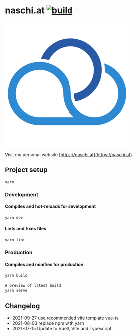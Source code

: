 # naschi.at [![build](https://github.com/naschidaniel/naschi/actions/workflows/build.yml/badge.svg)](https://github.com/naschidaniel/naschi/actions/workflows/build.yml)

![Logo naschi.at](./public/NaschiLogo.png "naschi.at")

Visit my personal website [https://naschi.at](https://naschi.at).

## Project setup
```
yarn
```

### Development
#### Compiles and hot-reloads for development
```
yarn dev
```

#### Lints and fixes files
```
yarn lint
```

### Production
#### Compiles and minifies for production
```
yarn build

# preview of latest build
yarn serve
```

## Changelog

- 2021-09-27 use recommended vite template vue-ts 
- 2021-08-03 replace npm with yarn
- 2021-07-15 Update to Vue3, Vite and Typescript
